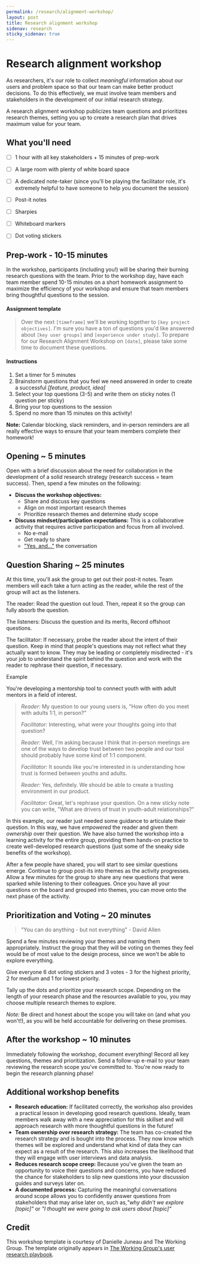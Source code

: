 ```yaml
---
permalink: /research/alignment-workshop/
layout: post
title: Research alignment workshop
sidenav: research
sticky_sidenav: true
---
```


# Research alignment workshop

As researchers, it's our role to collect *meaningful* information about our users and problem space so that our team can make better product decisions. To do this effectively, we must involve team members and stakeholders in the development of our initial research strategy. 

A research alignment workshop publicizes team questions and prioritizes research themes, setting you up to create a research plan that drives maximum value for your team. 


## What you'll need

- [ ] 1 hour with all key stakeholders + 15 minutes of prep-work
- [ ] A large room with plenty of white board space 
- [ ] A dedicated note-taker (since you'll be playing the facilitator role, it's extremely helpful to have someone to help you document the session)
- [ ] Post-it notes
- [ ] Sharpies
- [ ] Whiteboard markers
- [ ] Dot voting stickers


## Prep-work - 10-15 minutes 

In the workshop, participants (including you!) will be sharing their burning research questions with the team. Prior to the workshop day, have each team member spend 10-15 minutes on a short homework assignment to maximize the efficiency of your workshop and ensure that team members bring thoughtful questions to the session.  

#### Assignment template 

> Over the next `[timeframe]` we'll be working together to `[key project objectives]`. I'm sure you have a ton of questions you'd like answered about `[key user groups]` and `[experience under study]`. To prepare for our Research Alignment Workshop on `[date]`, please take some time to document these questions. 

#### Instructions

1. Set a timer for 5 minutes
1. Brainstorm questions that you feel we need answered in order to create a successful *[feature, product, idea]*
1. Select your top questions (3-5) and write them on sticky notes (1 question per sticky) 
1. Bring your top questions to the session
1. Spend no more than 15 minutes on this activity! 

**Note:** Calendar blocking, slack reminders, and in-person reminders are all really effective ways to ensure that your team members complete their homework! 


## Opening ~ 5 minutes

Open with a brief discussion about the need for collaboration in the development of a solid research strategy (research success = team success). Then, spend a few minutes on the following: 

- **Discuss the workshop objectives:**
	- Share and discuss key questions
	- Align on most important research themes
	- Prioritize research themes and determine study scope 
- **Discuss mindset/participation expectations:** This is a collaborative activity that requires active participation and focus from all involved. 
	- No e-mail
	- Get ready to share
	- ["Yes, and..."](https://en.wikipedia.org/wiki/Yes,_and...) the conversation

## Question Sharing ~ 25 minutes

At this time, you'll ask the group to get out their post-it notes. Team members will each take a turn acting as the reader, while the rest of the group will act as the listeners. 

The reader: Read the question out loud. Then, repeat it so the group can fully absorb the question.   

The listeners: Discuss the question and its merits, Record offshoot questions.

The facilitator: If necessary, probe the reader about the intent of their question. Keep in mind that people's questions may not reflect what they actually want to know. They may be leading or completely misdirected - it's your job to understand the spirit behind the question and work with the reader to rephrase their question, if necessary. 

Example 

You're developing a mentorship tool to connect youth with with adult mentors in a field of interest. 

> *Reader:* My question to our young users is, "How often do you meet with adults 1:1, in person?"
> 
> *Facilitator:* Interesting, what were your thoughts going into that question? 
> 
> *Reader:* Well, I'm asking because I think that in-person meetings are one of the ways to develop trust between two people and our tool should probably have some kind of 1:1 component. 
> 
> *Facilitator:* It sounds like you're interested in is understanding how trust is formed between youths and adults.    
> 
> *Reader:* Yes, definitely. We should be able to create a trusting environment in our product. 
> 
> *Facilitator:* Great, let's rephrase your question. On a new sticky note you can write, "What are drivers of trust in youth-adult relationships?"   

In this example, our reader just needed some guidance to articulate their question. In this way, we have *empowered* the reader and given them *ownership* over their question. We have also turned the workshop into a learning activity for the entire group, providing them hands-on practice to create well-developed research questions (just some of the sneaky side benefits of the workshop). 

After a few people have shared,  you will start to see similar questions emerge. Continue to group post-its into themes as the activity progresses. Allow a few minutes for the group to share any new questions that were sparked while listening to their colleagues. Once you have all your questions on the board and grouped into themes, you can move onto the next phase of the activity. 


## Prioritization and Voting ~ 20 minutes

> "You can do anything - but not everything" - David Allen

Spend a few minutes reviewing your themes and naming them appropriately. Instruct the group that they will be voting on themes they feel would be of most value to the design process, since we won't be able to explore everything. 

Give everyone 6 dot voting stickers and 3 votes - 3 for the highest priority, 2 for medium and 1 for lowest priority. 

Tally up the dots and prioritize your research scope. Depending on the length of your research phase and the resources available to you, you may choose multiple research themes to explore. 

*Note:* Be direct and honest about the scope you will take on (and what you won't!), as you will be held accountable for delivering on these promises. 


## After the workshop ~ 10 minutes

Immediately following the workshop, document everything! Record all key questions, themes and prioritization. Send a follow-up e-mail to your team reviewing the research scope you've committed to. You're now ready to begin the research planning phase!

## Additional workshop benefits
- **Research education:** If facilitated correctly, the workshop also provides a practical lesson in developing good research questions. Ideally, team members walk away with a new appreciation for this skillset and will approach research with more thoughtful questions in the future! 
- **Team ownership over research strategy:** The team has co-created the research strategy and is bought into the process. They now know which themes will be explored and understand what kind of data they can expect as a result of the research. This also increases the likelihood that they will engage with user interviews and data analysis. 
- **Reduces research scope creep:** Because you've given the team an opportunity to voice their questions and concerns, you have reduced the chance for stakeholders to slip new questions into your discussion guides and surveys later on. 
- **A documented process:** Capturing the meaningful conversations around scope allows you to confidently answer questions from stakeholders that may arise later on, such as,*"why didn't we explore [topic]"* or *"I thought we were going to ask users about [topic]"*

## Credit

This workshop template is courtesy of Danielle Juneau and The Working Group. The template originally appears in [The Working Group's user research playbook](https://twg-x-uxr.gitbook.io/plays/research-alignment-workshop).
